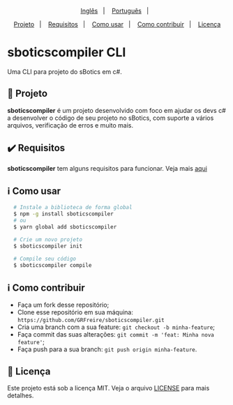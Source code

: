 <p align="center">
 <a href="../../readme.md">Inglês</a>&nbsp;&nbsp;&nbsp;|&nbsp;&nbsp;&nbsp;
  <a href="#">Português</a>&nbsp;&nbsp;&nbsp;|&nbsp;&nbsp;&nbsp;
</p>

<p align="center">
 <a href="#projeto">Projeto</a>&nbsp;&nbsp;&nbsp;|&nbsp;&nbsp;&nbsp;
  <a href="#heavy_check_mark-requisitos">Requisitos</a>&nbsp;&nbsp;&nbsp;|&nbsp;&nbsp;&nbsp;
  <a href="#information_source-como-usar">Como usar</a>&nbsp;&nbsp;&nbsp;|&nbsp;&nbsp;&nbsp;
  <a href="#information_source-como-contribuir">Como contribuir</a>&nbsp;&nbsp;&nbsp;|&nbsp;&nbsp;&nbsp;
  <a href="#memo-licença">Licença</a>
</p>

# sboticscompiler CLI

Uma CLI para projeto do sBotics em c#.

## 🚀 Projeto
**sboticscompiler** é um projeto desenvolvido com foco em ajudar os devs c# a desenvolver o código de seu projeto no sBotics, com suporte a vários arquivos, verificação de erros e muito mais.

## :heavy_check_mark: Requisitos
**sboticscompiler** tem alguns requisitos para funcionar.
Veja mais [aqui](requirements.md)

## :information_source: Como usar
```bash
  # Instale a biblioteca de forma global
  $ npm -g install sboticscompiler
  # ou
  $ yarn global add sboticscompiler

  # Crie um novo projeto
  $ sboticscompiler init

  # Compile seu código
  $ sboticscompiler compile
```

## :information_source: Como contribuir
- Faça um fork desse repositório;
- Clone esse repositório em sua máquina: `` https://github.com/GRFreire/sboticscompiler.git ``
- Cria uma branch com a sua feature: `` git checkout -b minha-feature ``;
- Faça commit das suas alterações: `` git commit -m 'feat: Minha nova feature' ``;
- Faça push para a sua branch: `` git push origin minha-feature ``.

## :memo: Licença
Este projeto está sob a licença MIT. Veja o arquivo [LICENSE](../../LICENSE) para mais detalhes.